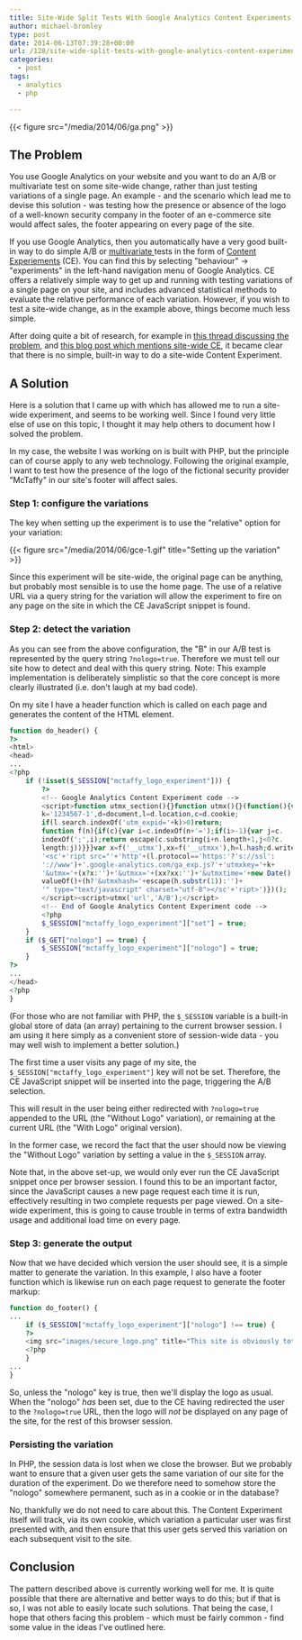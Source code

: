 ```yaml
---
title: Site-Wide Split Tests With Google Analytics Content Experiments
author: michael-bromley
type: post
date: 2014-06-13T07:39:28+00:00
url: /128/site-wide-split-tests-with-google-analytics-content-experiments
categories:
  - post
tags:
  - analytics
  - php

---
```

{{< figure src="/media/2014/06/ga.png" >}}

## The Problem

You use Google Analytics on your website and you want to do an A/B or multivariate test on some site-wide change, rather than just testing variations of a single page. An example - and the scenario which lead me to devise this solution - was testing how the presence or absence of the logo of a well-known security company in the footer of an e-commerce site would affect sales, the footer appearing on every page of the site.

If you use Google Analytics, then you automatically have a very good built-in way to do simple A/B or [multivariate ](http://en.wikipedia.org/wiki/Multivariate_testing)tests in the form of [Content Experiements](https://support.google.com/analytics/answer/1745147?hl=en-GB&ref_topic=1745207&rd=1) (CE). You can find this by selecting "behaviour" -> "experiments" in the left-hand navigation menu of Google Analytics. CE offers a relatively simple way to get up and running with testing variations of a single page on your site, and includes advanced statistical methods to evaluate the relative performance of each variation. However, if you wish to test a site-wide change, as in the example above, things become much less simple.

After doing quite a bit of research, for example in [this thread discussing the problem](https://productforums.google.com/forum/#!topic/analytics/_pKd9XlXD5g), and [this blog post which mentions site-wide CE](http://www.lunametrics.com/blog/2013/05/02/content-experiments-javascript-api/#sr=g&m=o&cp=or&ct=-tmc&st=(opu%20qspwjefe)&ts=1401711959), it became clear that there is no simple, built-in way to do a site-wide Content Experiment.

## A Solution

Here is a solution that I came up with which has allowed me to run a site-wide experiment, and seems to be working well. Since I found very little else of use on this topic, I thought it may help others to document how I solved the problem.

In my case, the website I was working on is built with PHP, but the principle can of course apply to any web technology. Following the original example, I want to test how the presence of the logo of the fictional security provider "McTaffy" in our site's footer will affect sales.

### Step 1: configure the variations

The key when setting up the experiment is to use the "relative" option for your variation:

{{< figure src="/media/2014/06/gce-1.gif" title="Setting up the variation" >}}

Since this experiment will be site-wide, the original page can be anything, but probably most sensible is to use the home page. The use of a relative URL via a query string for the variation will allow the experiment to fire on any page on the site in which the CE JavaScript snippet is found.

### Step 2: detect the variation

As you can see from the above configuration, the "B" in our A/B test is represented by the query string `?nologo=true`. Therefore we must tell our site how to detect and deal with this query string. Note: This example implementation is deliberately simplistic so that the core concept is more clearly illustrated (i.e. don't laugh at my bad code).

On my site I have a header function which is called on each page and generates the content of the HTML <head> element.

```PHP
function do_header() {
?>
<html>
<head>
...
<?php
    if (!isset($_SESSION["mctaffy_logo_experiment"])) {
        ?>
        <!-- Google Analytics Content Experiment code -->
        <script>function utmx_section(){}function utmx(){}(function(){var
        k='1234567-1',d=document,l=d.location,c=d.cookie;
        if(l.search.indexOf('utm_expid='+k)>0)return;
        function f(n){if(c){var i=c.indexOf(n+'=');if(i>-1){var j=c.
        indexOf(';',i);return escape(c.substring(i+n.length+1,j<0?c.
        length:j))}}}var x=f('__utmx'),xx=f('__utmxx'),h=l.hash;d.write(
        '<sc'+'ript src="'+'http'+(l.protocol=='https:'?'s://ssl':
        '://www')+'.google-analytics.com/ga_exp.js?'+'utmxkey='+k+
        '&utmx='+(x?x:'')+'&utmxx='+(xx?xx:'')+'&utmxtime='+new Date().
        valueOf()+(h?'&utmxhash='+escape(h.substr(1)):'')+
        '" type="text/javascript" charset="utf-8"></sc'+'ript>')})();
        </script><script>utmx('url','A/B');</script>
        <!-- End of Google Analytics Content Experiment code -->
        <?php
        $_SESSION["mctaffy_logo_experiment"]["set"] = true;
    }
    if ($_GET["nologo"] == true) {
        $_SESSION["mctaffy_logo_experiment"]["nologo"] = true;
    }
?>
...
</head>
<?php
}

```

(For those who are not familiar with PHP, the `$_SESSION` variable is a built-in global store of data (an array) pertaining to the current browser session. I am using it here simply as a convenient store of session-wide data - you may well wish to implement a better solution.)

The first time a user visits any page of my site, the `$_SESSION["mctaffy_logo_experiment"]` key will not be set. Therefore, the CE JavaScript snippet will be inserted into the page, triggering the A/B selection.

This will result in the user being either redirected with `?nologo=true` appended to the URL (the "Without Logo" variation), or remaining at the current URL (the "With Logo" original version).

In the former case, we record the fact that the user should now be viewing the "Without Logo" variation by setting a value in the `$_SESSION` array.

Note that, in the above set-up, we would only ever run the CE JavaScript snippet once per browser session. I found this to be an important factor, since the JavaScript causes a new page request each time it is run, effectively resulting in two complete requests per page viewed. On a site-wide experiment, this is going to cause trouble in terms of extra bandwidth usage and additional load time on every page.

### Step 3: generate the output

Now that we have decided which version the user should see, it is a simple matter to generate the variation. In this example, I also have a footer function which is likewise run on each page request to generate the footer markup:

```PHP
function do_footer() {
...
    if ($_SESSION["mctaffy_logo_experiment"]["nologo"] !== true) {
    ?>
    <img src="images/secure_logo.png" title="This site is obviously totally secure because we paid for this logo, okay?">
    <?php
    }
...
}
```

So, unless the "nologo" key is true, then we'll display the logo as usual. When the "nologo" _has_ been set, due to the CE having redirected the user to the `?nologo=true` URL, then the logo will _not_ be displayed on any page of the site, for the rest of this browser session.

### Persisting the variation

In PHP, the session data is lost when we close the browser. But we probably want to ensure that a given user gets the same variation of our site for the duration of the experiment. Do we therefore need to somehow store the "nologo" somewhere permanent, such as in a cookie or in the database?

No, thankfully we do not need to care about this. The Content Experiment itself will track, via its own cookie, which variation a particular user was first presented with, and then ensure that this user gets served this variation on each subsequent visit to the site.

## Conclusion

The pattern described above is currently working well for me. It is quite possible that there are alternative and better ways to do this; but if that is so, I was not able to easily locate such solutions. That being the case, I hope that others facing this problem - which must be fairly common - find some value in the ideas I've outlined here.
